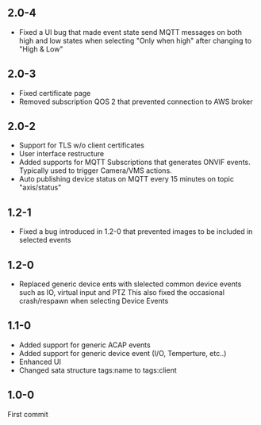 ## 2.0-4
- Fixed a UI bug that made event state send MQTT messages on both high and low states when selecting "Only when high" after changing to "High & Low"
 
## 2.0-3
- Fixed certificate page
- Removed subscription QOS 2 that prevented connection to AWS broker

## 2.0-2
- Support for TLS w/o client certificates
- User interface restructure
- Added supports for MQTT Subscriptions that generates ONVIF events.  Typically used to trigger Camera/VMS actions.
- Auto publishing device status on MQTT every 15 minutes on topic "axis/status"

## 1.2-1
- Fixed a bug introduced in 1.2-0 that prevented images to be included in selected events

## 1.2-0
- Replaced generic device ents with slelected common device events such as IO, virtual input and PTZ
  This also fixed the occasional crash/respawn when selecting Device Events

## 1.1-0
- Added support for generic ACAP events
- Added support for generic device event (I/O, Temperture, etc..)
- Enhanced UI
- Changed sata structure tags:name to tags:client

## 1.0-0
First commit
